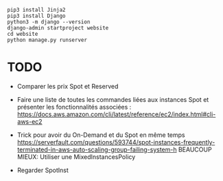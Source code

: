 ```
pip3 install Jinja2
pip3 install Django
python3 -m django --version
django-admin startproject website
cd website
python manage.py runserver
```

# TODO
* Comparer les prix Spot et Reserved

* Faire une liste de toutes les commandes liées aux instances Spot et présenter les fonctionnalités associées : 
  https://docs.aws.amazon.com/cli/latest/reference/ec2/index.html#cli-aws-ec2

* Trick pour avoir du On-Demand et du Spot en même temps
  https://serverfault.com/questions/593744/spot-instances-frequently-terminated-in-aws-auto-scaling-group-failing-system-h
  BEAUCOUP MIEUX: Utiliser une MixedInstancesPolicy

* Regarder SpotInst


